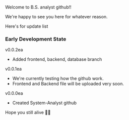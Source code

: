 Welcome to B.S. analyst github!!

We're happy to see you here for whatever reason.

Here's for update list

### Early Development State

v0.0.2ea
- Added frontend, backend, database branch

v0.0.1ea
- We're currently testing how the github work.
- Frontend and Backend file will be uploaded very soon.

v0.0.0ea
- Created System-Analyst github

Hope you still alive 🫶🏿
